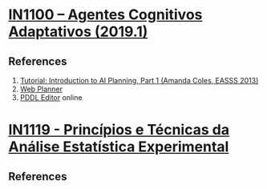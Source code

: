 # [IN1100 – Agentes Cognitivos Adaptativos (2019.1)](http://www.cin.ufpe.br/~in1100/2019-1/)

## References

1. [Tutorial: Introduction to AI Planning, Part 1 (Amanda Coles, EASSS 2013)](https://www.youtube.com/watch?v=EeQcCs9SnhU)
2. [Web Planner](https://web-planner.herokuapp.com/)
3. [PDDL Editor](http://editor.planning.domains) online

# [IN1119 - Princípios e Técnicas da Análise Estatística Experimental](https://sites.google.com/a/cin.ufpe.br/in1119/)

## References
